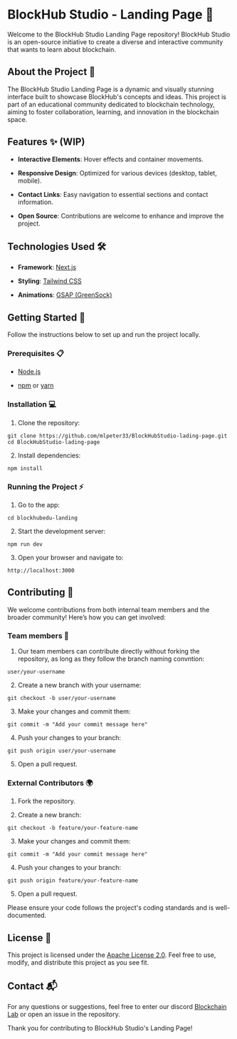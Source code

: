 # BlockHub Studio - Landing Page 🚀

Welcome to the BlockHub Studio Landing Page repository! BlockHub Studio is an open-source initiative to create a diverse and interactive community that wants to learn about blockchain.

## About the Project 🌟

The BlockHub Studio Landing Page is a dynamic and visually stunning interface built to showcase BlockHub's concepts and ideas. This project is part of an educational community dedicated to blockchain technology, aiming to foster collaboration, learning, and innovation in the blockchain space.

## Features ✨ (WIP)

- **Interactive Elements**: Hover effects and container movements. 

- **Responsive Design**: Optimized for various devices (desktop, tablet, mobile). 

- **Contact Links**: Easy navigation to essential sections and contact information.

- **Open Source**: Contributions are welcome to enhance and improve the project.

## Technologies Used 🛠️

- **Framework**: [Next.js](https://nextjs.org/)

- **Styling**: [Tailwind CSS](https://tailwindcss.com/)

- **Animations**: [GSAP (GreenSock)](https://gsap.com/)

## Getting Started 🏁

Follow the instructions below to set up and run the project locally.

### Prerequisites 📋

- [Node.js](https://nodejs.org/en)

- [npm](https://www.npmjs.com/) or [yarn](https://yarnpkg.com/)

### Installation 💻
1. Clone the repository:
```shell
git clone https://github.com/mlpeter33/BlockHubStudio-lading-page.git
cd BlockHubStudio-lading-page
```

2. Install dependencies:
```shell
npm install
```

### Running the Project ⚡
1. Go to the app:
```shell
cd blockhubedu-landing
```

2. Start the development server:
```shell
npm run dev
```

3. Open your browser and navigate to:
```shell
http://localhost:3000
```

## Contributing 🤝

We welcome contributions from both internal team members and the broader community! Here’s how you can get involved:

### Team members 👫
1. Our team members can contribute directly without forking the repository, as long as they follow the branch naming convntion:
```shell
user/your-username
```

2. Create a new branch with your username: 
```shell
git checkout -b user/your-username
```

3. Make your changes and commit them:
```shell
git commit -m "Add your commit message here"
```

4. Push your changes to your branch:
```shell
git push origin user/your-username
```

5. Open a pull request.

### External Contributors 🌍
1. Fork the repository.

2. Create a new branch:
```shell
git checkout -b feature/your-feature-name
```

3. Make your changes and commit them:
```shell
git commit -m "Add your commit message here"
```

4. Push your changes to your branch:
```shell
git push origin feature/your-feature-name
```

5. Open a pull request.

Please ensure your code follows the project's coding standards and is well-documented.

## License 📝
This project is licensed under the [Apache License 2.0](LICENSE). Feel free to use, modify, and distribute this project as you see fit.

## Contact 📬

For any questions or suggestions, feel free to enter our discord [Blockchain Lab](https://discord.gg/c2DeRfswp9) or open an issue in the repository.

Thank you for contributing to BlockHub Studio's Landing Page!

